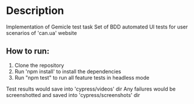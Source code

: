 # Description
Implementation of Gemicle test task
Set of BDD automated UI tests for user scenarios of 'can.ua' website

## How to run:
1. Clone the repository
2. Run 'npm install' to install the dependencies
3. Run "npm test" to run all feature tests in headless mode

Test results would save into 'cypress/videos' dir
Any failures would be screenshotted and saved into 'cypress/screenshots' dir